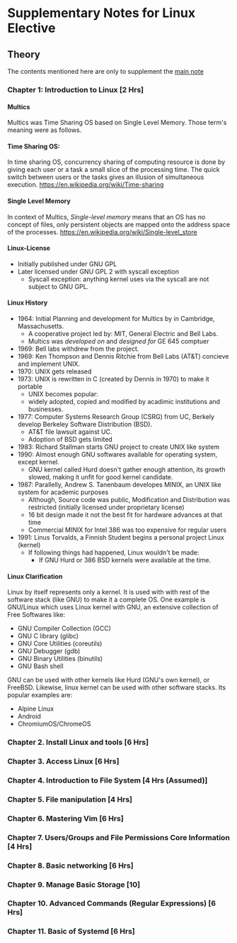 # Supplementary Notes for Linux Elective
## Theory

The contents mentioned here are only to supplement the [main note](Notes.md)

### Chapter 1: Introduction to Linux [2 Hrs]

#### Multics
Multics was Time Sharing OS based on Single Level Memory. Those term's meaning were as follows.

#### Time Sharing OS:
In time sharing OS, concurrency sharing of computing resource is done by giving each user or a task a small slice of the processing time. The quick switch between users or the tasks gives an illusion of simultaneous execution. <https://en.wikipedia.org/wiki/Time-sharing>

#### Single Level Memory
In context of Multics, *Single-level memory* means that an OS has no concept of files, only persistent objects are mapped onto the address space of the processes. <https://en.wikipedia.org/wiki/Single-level_store>

#### Linux-License
- Initially published under GNU GPL
- Later licensed under GNU GPL 2 with syscall exception
    - Syscall exception: anything kernel uses via the syscall are not subject to GNU GPL.

#### Linux History
- 1964: Initial Planning and development for Multics by in Cambridge, Massachusetts.
    - A cooperative project led by: MIT, General Electric and Bell Labs.
    - Multics was *developed on* and *designed for* GE 645 comptuer
- 1969: Bell labs withdrew from the project.
- 1969: Ken Thompson and Dennis Ritchie from Bell Labs (AT&T) concieve and implement UNIX.
- 1970: UNIX gets released
- 1973: UNIX is rewritten in C (created by Dennis in 1970) to make it portable
    - UNIX becomes popular:
    - widely adopted, copied and modified by acadimic institutions and businesses.
- 1977: Computer Systems Research Group (CSRG) from UC, Berkely develop Berkeley Software Distribution (BSD).
    - AT&T file lawsuit against UC.
    - Adoption of BSD gets limited
- 1983: Richard Stallman starts GNU project to create UNIX like system
- 1990: Almost enough GNU softwares available for operating system, except kernel.
    - GNU kernel called Hurd doesn't gather enough attention, its growth slowed, making it unfit for good kernel candidate.
- 1987: Parallelly, Andrew S. Tanenbaum developes MINIX, an UNIX like system for academic purposes
    - Although, Source code was public, Modification and Distribution was restricted (initially licensed under proprietary license)
    - 16 bit design made it not the best fit for hardware advances at that time
    - Commercial MINIX for Intel 386 was too expensive for regular users
- 1991: Linus Torvalds, a Finnish Student begins a personal project Linux (kernel)
    - If following things had happened, Linux wouldn't be made:
        - If GNU Hurd or 386 BSD kernels were available at the time.

#### Linux Clarification

Linux by itself represents only a kernel. It is used with with rest of the software stack (like GNU) to make it a complete OS. One example is GNU/Linux which uses Linux kernel with GNU, an extensive collection of Free Softwares like:
- GNU Compiler Collection (GCC)
- GNU C library (glibc)
- GNU Core Utilities (coreutils)
- GNU Debugger (gdb)
- GNU Binary Utilities (binutils)
- GNU Bash shell

GNU can be used with other kernels like Hurd (GNU's own kernel), or FreeBSD. Likewise, linux kernel can be used with other software stacks. Its popular examples are:
- Alpine Linux
- Android
- ChromiumOS/ChromeOS


### Chapter 2. Install Linux and tools [6 Hrs]

### Chapter 3. Access Linux [6 Hrs]

### Chapter 4. Introduction to File System [4 Hrs (Assumed)]

### Chapter 5. File manipulation [4 Hrs]

### Chapter 6. Mastering Vim [6 Hrs]

### Chapter 7. Users/Groups and File Permissions Core Information [4 Hrs]

### Chapter 8. Basic networking [6 Hrs]

### Chapter 9. Manage Basic Storage [10]

### Chapter 10. Advanced Commands (Regular Expressions) [6 Hrs]

### Chapter 11. Basic of Systemd [6 Hrs]
